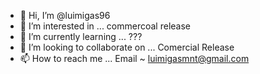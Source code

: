 - 👋 Hi, I’m @luimigas96
- 👀 I’m interested in ... commercoal release
- 🌱 I’m currently learning ... ???
- 💞️ I’m looking to collaborate on ... Comercial Release 
- 📫 How to reach me ... Email ~ luimigasmnt@gmail.com

<!---
luimigas96/luimigas96 is a ✨ special ✨ repository because its `README.md` (this file) appears on your GitHub profile.
You can click the Preview link to take a look at your changes.
--->
